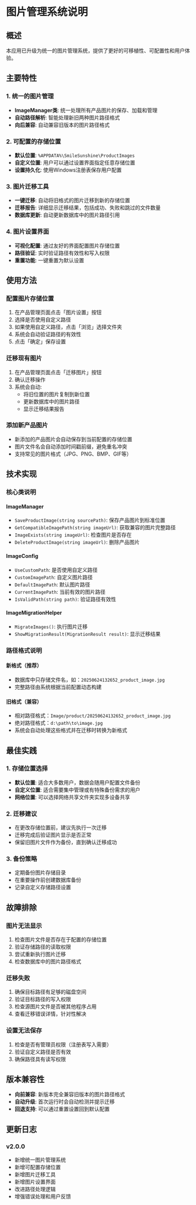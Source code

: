 # 图片管理系统说明

## 概述

本应用已升级为统一的图片管理系统，提供了更好的可移植性、可配置性和用户体验。

## 主要特性

### 1. 统一的图片管理
- **ImageManager类**: 统一处理所有产品图片的保存、加载和管理
- **自动路径解析**: 智能处理新旧两种图片路径格式
- **向后兼容**: 自动兼容旧版本的图片路径格式

### 2. 可配置的存储位置
- **默认位置**: `%APPDATA%\SmileSunshine\ProductImages`
- **自定义位置**: 用户可以通过设置界面指定任意存储位置
- **设置持久化**: 使用Windows注册表保存用户配置

### 3. 图片迁移工具
- **一键迁移**: 自动将旧格式的图片迁移到新的存储位置
- **迁移报告**: 详细显示迁移结果，包括成功、失败和跳过的文件数量
- **数据库更新**: 自动更新数据库中的图片路径引用

### 4. 图片设置界面
- **可视化配置**: 通过友好的界面配置图片存储位置
- **路径验证**: 实时验证路径有效性和写入权限
- **重置功能**: 一键重置为默认设置

## 使用方法

### 配置图片存储位置

1. 在产品管理页面点击「图片设置」按钮
2. 选择是否使用自定义路径
3. 如果使用自定义路径，点击「浏览」选择文件夹
4. 系统会自动验证路径的有效性
5. 点击「确定」保存设置

### 迁移现有图片

1. 在产品管理页面点击「迁移图片」按钮
2. 确认迁移操作
3. 系统会自动:
   - 将旧位置的图片复制到新位置
   - 更新数据库中的图片路径
   - 显示迁移结果报告

### 添加新产品图片

- 新添加的产品图片会自动保存到当前配置的存储位置
- 图片文件名会自动添加时间戳前缀，避免重名冲突
- 支持常见的图片格式（JPG、PNG、BMP、GIF等）

## 技术实现

### 核心类说明

#### ImageManager
- `SaveProductImage(string sourcePath)`: 保存产品图片到标准位置
- `GetCompatibleImagePath(string imageUrl)`: 获取兼容的图片完整路径
- `ImageExists(string imageUrl)`: 检查图片是否存在
- `DeleteProductImage(string imageUrl)`: 删除产品图片

#### ImageConfig
- `UseCustomPath`: 是否使用自定义路径
- `CustomImagePath`: 自定义图片路径
- `DefaultImagePath`: 默认图片路径
- `CurrentImagePath`: 当前有效的图片路径
- `IsValidPath(string path)`: 验证路径有效性

#### ImageMigrationHelper
- `MigrateImages()`: 执行图片迁移
- `ShowMigrationResult(MigrationResult result)`: 显示迁移结果

### 路径格式说明

#### 新格式（推荐）
- 数据库中只存储文件名，如：`20250624132652_product_image.jpg`
- 完整路径由系统根据当前配置动态构建

#### 旧格式（兼容）
- 相对路径格式：`Image/product/20250624132652_product_image.jpg`
- 绝对路径格式：`d:\path\to\image.jpg`
- 系统会自动处理这些格式并在迁移时转换为新格式

## 最佳实践

### 1. 存储位置选择
- **默认位置**: 适合大多数用户，数据会随用户配置文件备份
- **自定义位置**: 适合需要集中管理或有特殊备份需求的用户
- **网络位置**: 可以选择网络共享文件夹实现多设备共享

### 2. 迁移建议
- 在更改存储位置前，建议先执行一次迁移
- 迁移完成后验证图片显示是否正常
- 保留旧图片文件作为备份，直到确认迁移成功

### 3. 备份策略
- 定期备份图片存储目录
- 在重要操作前创建数据库备份
- 记录自定义存储路径设置

## 故障排除

### 图片无法显示
1. 检查图片文件是否存在于配置的存储位置
2. 验证存储路径的读取权限
3. 尝试重新执行图片迁移
4. 检查数据库中的图片路径格式

### 迁移失败
1. 确保目标路径有足够的磁盘空间
2. 验证目标路径的写入权限
3. 检查源图片文件是否被其他程序占用
4. 查看迁移错误详情，针对性解决

### 设置无法保存
1. 检查是否有管理员权限（注册表写入需要）
2. 验证自定义路径是否有效
3. 确保路径具有读写权限

## 版本兼容性

- **向前兼容**: 新版本完全兼容旧版本的图片路径格式
- **自动升级**: 首次运行时会自动检测并提示迁移
- **回退支持**: 可以通过重置设置回到默认配置

## 更新日志

### v2.0.0
- 新增统一图片管理系统
- 新增可配置存储位置
- 新增图片迁移工具
- 新增图片设置界面
- 改进路径处理逻辑
- 增强错误处理和用户反馈
